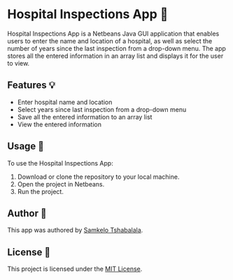 # Hospital Inspections App 🏥

Hospital Inspections App is a Netbeans Java GUI application that enables users to enter the name and location of a hospital, as well as select the number of years since the last inspection from a drop-down menu. The app stores all the entered information in an array list and displays it for the user to view.

## Features 💡

- Enter hospital name and location
- Select years since last inspection from a drop-down menu
- Save all the entered information to an array list
- View the entered information

## Usage 🚀

To use the Hospital Inspections App:

1. Download or clone the repository to your local machine.
2. Open the project in Netbeans.
3. Run the project.

## Author 👤

This app was authored by [Samkelo Tshabalala](https://github.com/SamTheCopy-ninja).

## License 📝

This project is licensed under the [MIT License](https://opensource.org/licenses/MIT).

 
